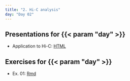```yaml
---
title: "2. Hi-C analysis"
day: "Day 02"
---
```


## Presentations for {{< param "day" >}}

- Application to Hi-C: [HTML](/{{<myPackageUrl>}}Presentations/processing_NGS_data.html)

## Exercises for {{< param "day" >}}

- Ex. 01: [Rmd](/{{<myPackageUrl>}}Exercices/day02/ex01.html)
